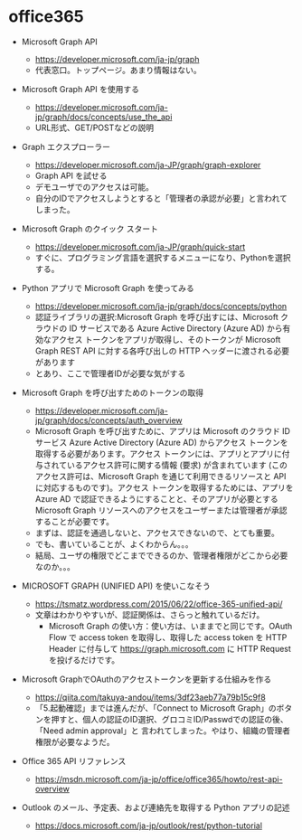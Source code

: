# office365

- Microsoft Graph API
    - https://developer.microsoft.com/ja-jp/graph
    - 代表窓口。トップページ。あまり情報はない。
- Microsoft Graph API を使用する
    - https://developer.microsoft.com/ja-jp/graph/docs/concepts/use_the_api
    - URL形式、GET/POSTなどの説明
- Graph エクスプローラー
    - https://developer.microsoft.com/ja-JP/graph/graph-explorer
    - Graph API を試せる
    - デモユーザでのアクセスは可能。
    - 自分のIDでアクセスしようとすると「管理者の承認が必要」と言われてしまった。
- Microsoft Graph のクイック スタート
    - https://developer.microsoft.com/ja-JP/graph/quick-start
    - すぐに、プログラミング言語を選択するメニューになり、Pythonを選択する。
- Python アプリで Microsoft Graph を使ってみる
    - https://developer.microsoft.com/ja-jp/graph/docs/concepts/python
    - 認証ライブラリの選択:Microsoft Graph を呼び出すには、Microsoft クラウドの ID サービスである Azure Active Directory (Azure AD) から有効なアクセス トークンをアプリが取得し、そのトークンが Microsoft Graph REST API に対する各呼び出しの HTTP ヘッダーに渡される必要があります
    - とあり、ここで管理者IDが必要な気がする

- Microsoft Graph を呼び出すためのトークンの取得
    - https://developer.microsoft.com/ja-jp/graph/docs/concepts/auth_overview
    - Microsoft Graph を呼び出すために、アプリは Microsoft のクラウド ID サービス Azure Active Directory (Azure AD) からアクセス トークンを取得する必要があります。アクセス トークンには、アプリとアプリに付与されているアクセス許可に関する情報 (要求) が含まれています (このアクセス許可は、Microsoft Graph を通じて利用できるリソースと API に対応するものです)。アクセス トークンを取得するためには、アプリを Azure AD で認証できるようにすることと、そのアプリが必要とする Microsoft Graph リソースへのアクセスをユーザーまたは管理者が承認することが必要です。
    - まずは、認証を通過しないと、アクセスできないので、とても重要。
    - でも、書いていることが、よくわからん。。。
    - 結局、ユーザの権限でどこまでできるのか、管理者権限がどこから必要なのか。。。

- MICROSOFT GRAPH (UNIFIED API) を使いこなそう
    - https://tsmatz.wordpress.com/2015/06/22/office-365-unified-api/
    - 文章はわかりやすいが、認証関係は、さらっと触れているだけ。
        - Microsoft Graph の使い方：使い方は、いままでと同じです。OAuth Flow で access token を取得し、取得した access token を HTTP Header に付与して https://graph.microsoft.com に HTTP Request を投げるだけです。

- Microsoft GraphでOAuthのアクセストークンを更新する仕組みを作る
    - https://qiita.com/takuya-andou/items/3df23aeb77a79b15c9f8
    - 「5.起動確認」までは進んだが、「Connect to Microsoft Graph」のボタンを押すと、個人の認証のID選択、グロコミID/Passwdでの認証の後、「Need admin approval」と
言われてしまった。やはり、組織の管理者権限が必要なようだ。



- Office 365 API リファレンス
    - https://msdn.microsoft.com/ja-jp/office/office365/howto/rest-api-overview
- Outlook のメール、予定表、および連絡先を取得する Python アプリの記述
    - https://docs.microsoft.com/ja-jp/outlook/rest/python-tutorial




